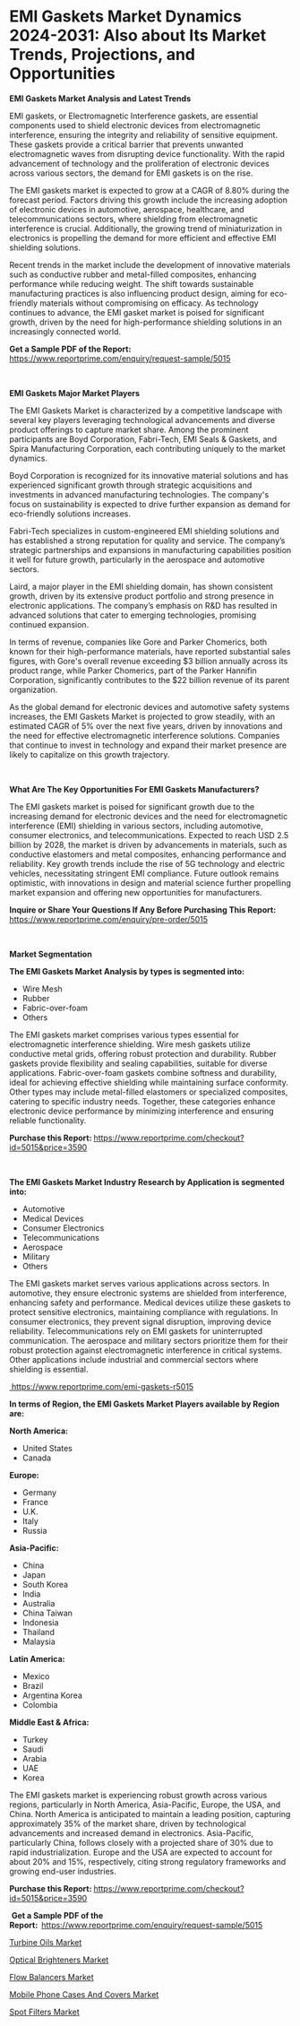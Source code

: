 <p><h1>EMI Gaskets Market Dynamics 2024-2031: Also about Its Market Trends, Projections, and Opportunities</h1></p><p><strong>EMI Gaskets Market Analysis and Latest Trends</strong></p>
<p><p>EMI gaskets, or Electromagnetic Interference gaskets, are essential components used to shield electronic devices from electromagnetic interference, ensuring the integrity and reliability of sensitive equipment. These gaskets provide a critical barrier that prevents unwanted electromagnetic waves from disrupting device functionality. With the rapid advancement of technology and the proliferation of electronic devices across various sectors, the demand for EMI gaskets is on the rise.</p><p>The EMI gaskets market is expected to grow at a CAGR of 8.80% during the forecast period. Factors driving this growth include the increasing adoption of electronic devices in automotive, aerospace, healthcare, and telecommunications sectors, where shielding from electromagnetic interference is crucial. Additionally, the growing trend of miniaturization in electronics is propelling the demand for more efficient and effective EMI shielding solutions.</p><p>Recent trends in the market include the development of innovative materials such as conductive rubber and metal-filled composites, enhancing performance while reducing weight. The shift towards sustainable manufacturing practices is also influencing product design, aiming for eco-friendly materials without compromising on efficacy. As technology continues to advance, the EMI gasket market is poised for significant growth, driven by the need for high-performance shielding solutions in an increasingly connected world.</p></p>
<p><strong>Get a Sample PDF of the Report:&nbsp;</strong> <a href="https://www.reportprime.com/enquiry/request-sample/5015">https://www.reportprime.com/enquiry/request-sample/5015</a></p>
<p>&nbsp;</p>
<p><strong>EMI Gaskets Major Market Players</strong></p>
<p><p>The EMI Gaskets Market is characterized by a competitive landscape with several key players leveraging technological advancements and diverse product offerings to capture market share. Among the prominent participants are Boyd Corporation, Fabri-Tech, EMI Seals & Gaskets, and Spira Manufacturing Corporation, each contributing uniquely to the market dynamics.</p><p>Boyd Corporation is recognized for its innovative material solutions and has experienced significant growth through strategic acquisitions and investments in advanced manufacturing technologies. The company's focus on sustainability is expected to drive further expansion as demand for eco-friendly solutions increases.</p><p>Fabri-Tech specializes in custom-engineered EMI shielding solutions and has established a strong reputation for quality and service. The company’s strategic partnerships and expansions in manufacturing capabilities position it well for future growth, particularly in the aerospace and automotive sectors.</p><p>Laird, a major player in the EMI shielding domain, has shown consistent growth, driven by its extensive product portfolio and strong presence in electronic applications. The company’s emphasis on R&D has resulted in advanced solutions that cater to emerging technologies, promising continued expansion.</p><p>In terms of revenue, companies like Gore and Parker Chomerics, both known for their high-performance materials, have reported substantial sales figures, with Gore's overall revenue exceeding $3 billion annually across its product range, while Parker Chomerics, part of the Parker Hannifin Corporation, significantly contributes to the $22 billion revenue of its parent organization.</p><p>As the global demand for electronic devices and automotive safety systems increases, the EMI Gaskets Market is projected to grow steadily, with an estimated CAGR of 5% over the next five years, driven by innovations and the need for effective electromagnetic interference solutions. Companies that continue to invest in technology and expand their market presence are likely to capitalize on this growth trajectory.</p></p>
<p>&nbsp;</p>
<p><strong>What Are The Key Opportunities For EMI Gaskets Manufacturers?</strong></p>
<p><p>The EMI gaskets market is poised for significant growth due to the increasing demand for electronic devices and the need for electromagnetic interference (EMI) shielding in various sectors, including automotive, consumer electronics, and telecommunications. Expected to reach USD 2.5 billion by 2028, the market is driven by advancements in materials, such as conductive elastomers and metal composites, enhancing performance and reliability. Key growth trends include the rise of 5G technology and electric vehicles, necessitating stringent EMI compliance. Future outlook remains optimistic, with innovations in design and material science further propelling market expansion and offering new opportunities for manufacturers.</p></p>
<p><strong>Inquire or Share Your Questions If Any Before Purchasing This Report:</strong> <a href="https://www.reportprime.com/enquiry/pre-order/5015">https://www.reportprime.com/enquiry/pre-order/5015</a></p>
<p>&nbsp;</p>
<p><strong>Market Segmentation</strong></p>
<p><strong>The EMI Gaskets Market Analysis by types is segmented into:</strong></p>
<p><ul><li>Wire Mesh</li><li>Rubber</li><li>Fabric-over-foam</li><li>Others</li></ul></p>
<p><p>The EMI gaskets market comprises various types essential for electromagnetic interference shielding. Wire mesh gaskets utilize conductive metal grids, offering robust protection and durability. Rubber gaskets provide flexibility and sealing capabilities, suitable for diverse applications. Fabric-over-foam gaskets combine softness and durability, ideal for achieving effective shielding while maintaining surface conformity. Other types may include metal-filled elastomers or specialized composites, catering to specific industry needs. Together, these categories enhance electronic device performance by minimizing interference and ensuring reliable functionality.</p></p>
<p><strong>Purchase this Report:&nbsp;</strong><a href="https://www.reportprime.com/checkout?id=5015&price=3590">https://www.reportprime.com/checkout?id=5015&price=3590</a></p>
<p>&nbsp;</p>
<p><strong>The EMI Gaskets Market Industry Research by Application is segmented into:</strong></p>
<p><ul><li>Automotive</li><li>Medical Devices</li><li>Consumer Electronics</li><li>Telecommunications</li><li>Aerospace</li><li>Military</li><li>Others</li></ul></p>
<p><p>The EMI gaskets market serves various applications across sectors. In automotive, they ensure electronic systems are shielded from interference, enhancing safety and performance. Medical devices utilize these gaskets to protect sensitive electronics, maintaining compliance with regulations. In consumer electronics, they prevent signal disruption, improving device reliability. Telecommunications rely on EMI gaskets for uninterrupted communication. The aerospace and military sectors prioritize them for their robust protection against electromagnetic interference in critical systems. Other applications include industrial and commercial sectors where shielding is essential.</p></p>
<p><a href="https://www.reportprime.com/emi-gaskets-r5015">&nbsp;https://www.reportprime.com/emi-gaskets-r5015</a></p>
<p><strong>In terms of Region, the EMI Gaskets Market Players available by Region are:</strong></p>
<p>
    <p> <strong> North America: </strong>
        <ul>
            <li>United States</li>
            <li>Canada</li>
        </ul>
        </p> 
    <p> <strong> Europe: </strong>
        <ul>
            <li>Germany</li>
            <li>France</li>
            <li>U.K.</li>
            <li>Italy</li>
            <li>Russia</li>
        </ul>
        </p> 
    <p> <strong> Asia-Pacific: </strong>
        <ul>
            <li>China</li>
            <li>Japan</li>
            <li>South Korea</li>
            <li>India</li>
            <li>Australia</li>
            <li>China Taiwan</li>
            <li>Indonesia</li>
            <li>Thailand</li>
            <li>Malaysia</li>
        </ul>
        </p> 
    <p> <strong> Latin America: </strong>
        <ul>
            <li>Mexico</li>
            <li>Brazil</li>
            <li>Argentina Korea</li>
            <li>Colombia</li>
        </ul>
        </p> 
    <p> <strong> Middle East & Africa: </strong>
        <ul>
            <li>Turkey</li>
            <li>Saudi</li>
            <li>Arabia</li>
            <li>UAE</li>
            <li>Korea</li>
        </ul>
    </p>
    </p>
<p><p>The EMI gaskets market is experiencing robust growth across various regions, particularly in North America, Asia-Pacific, Europe, the USA, and China. North America is anticipated to maintain a leading position, capturing approximately 35% of the market share, driven by technological advancements and increased demand in electronics. Asia-Pacific, particularly China, follows closely with a projected share of 30% due to rapid industrialization. Europe and the USA are expected to account for about 20% and 15%, respectively, citing strong regulatory frameworks and growing end-user industries.</p></p>
<p><strong>Purchase this Report: </strong><a href="https://www.reportprime.com/checkout?id=5015&price=3590">https://www.reportprime.com/checkout?id=5015&price=3590</a></p>
<p>&nbsp;<strong>Get a Sample PDF of the Report:&nbsp;&nbsp;</strong><a href="https://www.reportprime.com/enquiry/request-sample/5015">https://www.reportprime.com/enquiry/request-sample/5015</a></p>
<p><strong></strong></p>
<p><p><a href="https://www.linkedin.com/pulse/global-turbine-oils-industry-analysis-report-market-size-3cjye?trackingId=2Drvj0IQSqO8NNnBeBWL5g%3D%3D">Turbine Oils Market</a></p><p><a href="https://www.linkedin.com/pulse/optical-brighteners-market-overview-global-trends-future-ccbgc?trackingId=izgTsx8rSEWujQ2wvWBF3g%3D%3D">Optical Brighteners Market</a></p><p><a href="https://issuu.com/reportprime-2/docs/flow-balancers-market-size-2030.ppt_35e624b5bbc8f5">Flow Balancers Market</a></p><p><a href="https://www.linkedin.com/pulse/mobile-phone-cases-covers-market-share-analysis-growth-oj9tf?trackingId=%2Fq%2FNzhuaSEyRoCAEZ9G8VQ%3D%3D">Mobile Phone Cases And Covers Market</a></p><p><a href="https://issuu.com/reportprime-2/docs/spot-filters-market-size-2030.pptx_8919cfd30140f7">Spot Filters Market</a></p></p>